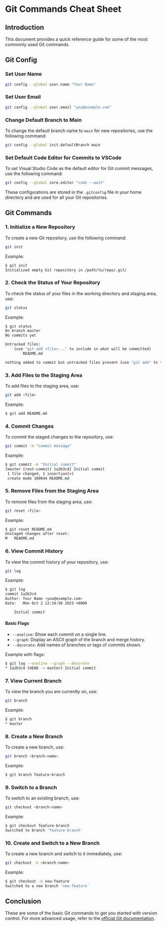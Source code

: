 # Git Commands Cheat Sheet

## Introduction

This document provides a quick reference guide for some of the most commonly used Git commands.

## Git Config

### Set User Name

```sh
git config --global user.name "Your Name"
```

### Set User Email

```sh
git config --global user.email "you@example.com"
```

### Change Default Branch to Main

To change the default branch name to `main` for new repositories, use the following command:

```sh
git config --global init.defaultBranch main
```

### Set Default Code Editor for Commits to VSCode

To set Visual Studio Code as the default editor for Git commit messages, use the following command:

```sh
git config --global core.editor "code --wait"
```

These configurations are stored in the `.gitconfig` file in your home directory and are used for all your Git repositories.

## Git Commands

### 1. Initialize a New Repository

To create a new Git repository, use the following command:

```sh
git init
```

Example:

```sh
$ git init
Initialized empty Git repository in /path/to/repo/.git/
```

### 2. Check the Status of Your Repository

To check the status of your files in the working directory and staging area, use:

```sh
git status
```

Example:

```sh
$ git status
On branch master
No commits yet

Untracked files:
    (use "git add <file>..." to include in what will be committed)
        README.md

nothing added to commit but untracked files present (use "git add" to track)
```

### 3. Add Files to the Staging Area

To add files to the staging area, use:

```sh
git add <file>
```

Example:

```sh
$ git add README.md
```

### 4. Commit Changes

To commit the staged changes to the repository, use:

```sh
git commit -m "commit message"
```

Example:

```sh
$ git commit -m "Initial commit"
[master (root-commit) 1a2b3c4] Initial commit
 1 file changed, 1 insertion(+)
 create mode 100644 README.md
```

### 5. Remove Files from the Staging Area

To remove files from the staging area, use:

```sh
git reset <file>
```

Example:

```sh
$ git reset README.md
Unstaged changes after reset:
M	README.md
```

### 6. View Commit History

To view the commit history of your repository, use:

```sh
git log
```

Example:

```sh
$ git log
commit 1a2b3c4
Author: Your Name <you@example.com>
Date:   Mon Oct 2 12:34:56 2023 +0000

    Initial commit
```

#### Basic Flags

- `--oneline`: Show each commit on a single line.
- `--graph`: Display an ASCII graph of the branch and merge history.
- `--decorate`: Add names of branches or tags of commits shown.

Example with flags:

```sh
$ git log --oneline --graph --decorate
* 1a2b3c4 (HEAD -> master) Initial commit
```

### 7. View Current Branch

To view the branch you are currently on, use:

```sh
git branch
```

Example:

```sh
$ git branch
* master
```

### 8. Create a New Branch

To create a new branch, use:

```sh
git branch <branch-name>
```

Example:

```sh
$ git branch feature-branch
```

### 9. Switch to a Branch

To switch to an existing branch, use:

```sh
git checkout <branch-name>
```

Example:

```sh
$ git checkout feature-branch
Switched to branch 'feature-branch'
```

### 10. Create and Switch to a New Branch

To create a new branch and switch to it immediately, use:

```sh
git checkout -b <branch-name>
```

Example:

```sh
$ git checkout -b new-feature
Switched to a new branch 'new-feature'
```

## Conclusion

These are some of the basic Git commands to get you started with version control. For more advanced usage, refer to the [official Git documentation](https://git-scm.com/doc).
